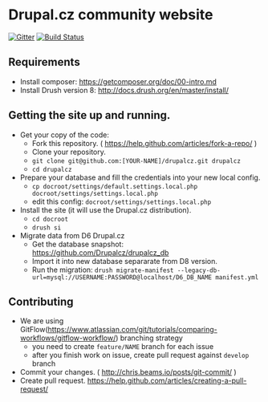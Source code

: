 # Drupal.cz community website

[![Gitter](https://badges.gitter.im/Join%20Chat.svg)](https://gitter.im/Drupalcz/drupalcz?utm_source=badge&utm_medium=badge&utm_campaign=pr-badge&utm_content=badge) [![Build Status](https://travis-ci.org/Drupalcz/drupalcz.svg?branch=master)](https://travis-ci.org/Drupalcz/drupalcz)

## Requirements
* Install composer: https://getcomposer.org/doc/00-intro.md
* Install Drush version 8: http://docs.drush.org/en/master/install/

## Getting the site up and running.
* Get your copy of the code:
  * Fork this repository. ( https://help.github.com/articles/fork-a-repo/ )
  * Clone your repository.
  * `git clone git@github.com:[YOUR-NAME]/drupalcz.git drupalcz`
  * `cd drupalcz`
* Prepare your database and fill the credentials into your new local config.
  * `cp docroot/settings/default.settings.local.php docroot/settings/settings.local.php`
  * edit this config: `docroot/settings/settings.local.php`
* Install the site (it will use the Drupal.cz distribution).
  * `cd docroot`
  * `drush si`
* Migrate data from D6 Drupal.cz
  * Get the database snapshot: https://github.com/Drupalcz/drupalcz_db
  * Import it into new database separarate from D8 version.
  * Run the migration: `drush migrate-manifest --legacy-db-url=mysql://USERNAME:PASSWORD@localhost/D6_DB_NAME manifest.yml`

## Contributing
* We are using GitFlow(https://www.atlassian.com/git/tutorials/comparing-workflows/gitflow-workflow/) branching strategy
  * you need to create ```feature/NAME``` branch for each issue
  * after you finish work on issue, create pull request against ```develop``` branch 
* Commit your changes. ( http://chris.beams.io/posts/git-commit/ )
* Create pull request. https://help.github.com/articles/creating-a-pull-request/
